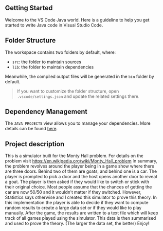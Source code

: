 ## Getting Started

Welcome to the VS Code Java world. Here is a guideline to help you get started to write Java code in Visual Studio Code.

## Folder Structure

The workspace contains two folders by default, where:

- `src`: the folder to maintain sources
- `lib`: the folder to maintain dependencies

Meanwhile, the compiled output files will be generated in the `bin` folder by default.

> If you want to customize the folder structure, open `.vscode/settings.json` and update the related settings there.

## Dependency Management

The `JAVA PROJECTS` view allows you to manage your dependencies. More details can be found [here](https://github.com/microsoft/vscode-java-dependency#manage-dependencies).

## Project description

This is a simulator built for the Monty Hall problem. For details on the problem visit https://en.wikipedia.org/wiki/Monty_Hall_problem
In summary, the problem revolves around the player being in a game show where there are three doors. Behind two of them are goats, and behind one is a car. The player is prompted to pick a door and the host opens another door to reveal a goat. The player is then asked if they would like to switch or stick with their original choice. Most people assume that the chances of getting the car are now 50/50 and it wouldn't matter if they switched. However, Statistics says otherwise and I created this simulator to prove this theory.
In this implementation the player is able to decide if they want to compute random results to create a large data set or if they would like to play manually.
After the game, the results are written to a text file which will keep track of all games played using the simulator.
This data is then summarised and used to prove the theory. (The larger the data set, the better)
Enjoy!
